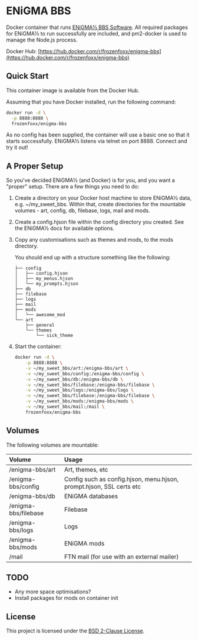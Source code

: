 # ENiGMA BBS

Docker container that runs [ENiGMA½ BBS Software](https://github.com/NuSkooler/enigma-bbs). All required packages for 
ENiGMA½ to run successfully are included, and pm2-docker is used to manage the Node.js process.

Docker Hub: [https://hub.docker.com/r/frozenfoxx/enigma-bbs](https://hub.docker.com/r/frozenfoxx/enigma-bbs)

## Quick Start

This container image is available from the Docker Hub.

Assuming that you have Docker installed, run the following command:

````bash
docker run -d \
  -p 8888:8888 \
  frozenfoxx/enigma-bbs
````

As no config has been supplied, the container will use a basic one so that it starts successfully. ENiGMA½ listens via
telnet on port 8888. Connect and try it out!

## A Proper Setup

So you've decided ENiGMA½ (and Docker) is for you, and you want a "proper" setup. There are a few things you need to do:

1. Create a directory on your Docker host machine to store ENiGMA½ data, e.g. ~/my_sweet_bbs. Within that, create directories
for the mountable volumes - art, config, db, filebase, logs, mail and mods.

2. Create a config.hjson file within the config directory you created. See the ENiGMA½ docs for available options.

3. Copy any customisations such as themes and mods, to the mods directory.

    You should end up with a structure something like the following:
    
    ````text
    ├── config
    │   ├── config.hjson
    │   ├── my_menus.hjson
    │   └── my_prompts.hjson
    ├── db
    ├── filebase
    ├── logs
    ├── mail
    ├── mods
    │   └── awesome_mod
    └── art
        ├── general
        └── themes
            └── sick_theme
    ````

4. Start the container:

    ````bash
    docker run -d \
        -p 8888:8888 \
        -v ~/my_sweet_bbs/art:/enigma-bbs/art \
        -v ~/my_sweet_bbs/config:/enigma-bbs/config \
        -v ~/my_sweet_bbs/db:/enigma-bbs/db \
        -v ~/my_sweet_bbs/filebase:/enigma-bbs/filebase \
        -v ~/my_sweet_bbs/logs:/enigma-bbs/logs \
        -v ~/my_sweet_bbs/filebase:/enigma-bbs/filebase \
        -v ~/my_sweet_bbs/mods:/enigma-bbs/mods \
        -v ~/my_sweet_bbs/mail:/mail \
        frozenfoxx/enigma-bbs
    ````

## Volumes

The following volumes are mountable:

| Volume                  | Usage                                                                |
|:------------------------|:---------------------------------------------------------------------|
| /enigma-bbs/art         | Art, themes, etc                                                     |
| /enigma-bbs/config      | Config such as config.hjson, menu.hjson, prompt.hjson, SSL certs etc |
| /enigma-bbs/db          | ENiGMA databases                                                     |
| /enigma-bbs/filebase    | Filebase                                                             |
| /enigma-bbs/logs        | Logs                                                                 |
| /enigma-bbs/mods        | ENiGMA mods                                                          |
| /mail                   | FTN mail (for use with an external mailer)                           |

## TODO

* Any more space optimisations?
* Install packages for mods on container init

## License 

This project is licensed under the [BSD 2-Clause License](LICENSE).
